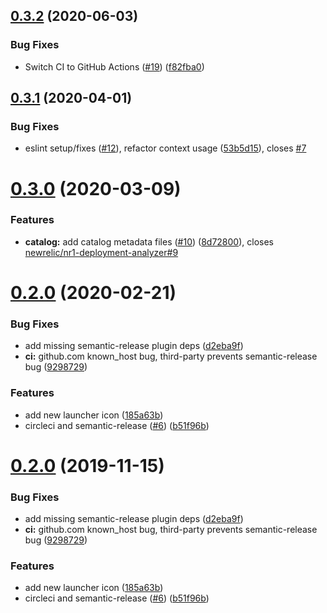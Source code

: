 ## [0.3.2](https://github.com/newrelic/nr1-deployment-analyzer/compare/v0.3.1...v0.3.2) (2020-06-03)


### Bug Fixes

* Switch CI to GitHub Actions ([#19](https://github.com/newrelic/nr1-deployment-analyzer/issues/19)) ([f82fba0](https://github.com/newrelic/nr1-deployment-analyzer/commit/f82fba0e494625532ee3256626a7ca102fef8bd8))

## [0.3.1](https://github.com/newrelic/nr1-deployment-analyzer/compare/v0.3.0...v0.3.1) (2020-04-01)


### Bug Fixes

* eslint setup/fixes ([#12](https://github.com/newrelic/nr1-deployment-analyzer/issues/12)), refactor context usage ([53b5d15](https://github.com/newrelic/nr1-deployment-analyzer/commit/53b5d152a517ae22d4329884aa38b69be8ddaf39)), closes [#7](https://github.com/newrelic/nr1-deployment-analyzer/issues/7)

# [0.3.0](https://github.com/newrelic/nr1-deployment-analyzer/compare/v0.2.0...v0.3.0) (2020-03-09)


### Features

* **catalog:** add catalog metadata files ([#10](https://github.com/newrelic/nr1-deployment-analyzer/issues/10)) ([8d72800](https://github.com/newrelic/nr1-deployment-analyzer/commit/8d728009be35a9c12f19a964ba0910b0491d5e3c)), closes [newrelic/nr1-deployment-analyzer#9](https://github.com/newrelic/nr1-deployment-analyzer/issues/9)

# [0.2.0](https://github.com/newrelic/nr1-deployment-analyzer/compare/v0.1.1...v0.2.0) (2020-02-21)


### Bug Fixes

* add missing semantic-release plugin deps ([d2eba9f](https://github.com/newrelic/nr1-deployment-analyzer/commit/d2eba9f8025c6538ac8ae46de4193a2150d1b273))
* **ci:** github.com known_host bug, third-party prevents semantic-release bug ([9298729](https://github.com/newrelic/nr1-deployment-analyzer/commit/9298729ce9a6675dc91dc68fff1b5930debe4176))


### Features

* add new launcher icon ([185a63b](https://github.com/newrelic/nr1-deployment-analyzer/commit/185a63bf04ae117683aff977975b903bf8333dbc))
* circleci and semantic-release ([#6](https://github.com/newrelic/nr1-deployment-analyzer/issues/6)) ([b51f96b](https://github.com/newrelic/nr1-deployment-analyzer/commit/b51f96b86a0d9690f2f2d167a36c76c780412f68))

# [0.2.0](https://github.com/newrelic/nr1-deployment-analyzer/compare/v0.1.1...v0.2.0) (2019-11-15)


### Bug Fixes

* add missing semantic-release plugin deps ([d2eba9f](https://github.com/newrelic/nr1-deployment-analyzer/commit/d2eba9f8025c6538ac8ae46de4193a2150d1b273))
* **ci:** github.com known_host bug, third-party prevents semantic-release bug ([9298729](https://github.com/newrelic/nr1-deployment-analyzer/commit/9298729ce9a6675dc91dc68fff1b5930debe4176))


### Features

* add new launcher icon ([185a63b](https://github.com/newrelic/nr1-deployment-analyzer/commit/185a63bf04ae117683aff977975b903bf8333dbc))
* circleci and semantic-release ([#6](https://github.com/newrelic/nr1-deployment-analyzer/issues/6)) ([b51f96b](https://github.com/newrelic/nr1-deployment-analyzer/commit/b51f96b86a0d9690f2f2d167a36c76c780412f68))

